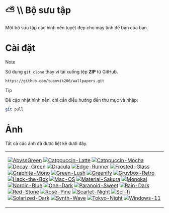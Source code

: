 

# ⛅ \\\ Bộ sưu tập  
Một bộ sưu tập các hình nền tuyệt đẹp cho máy tính để bàn của bạn.

# Cài đặt  
> [!NOTE]  
> Sử dụng `git clone` thay vì tải xuống tệp **ZIP** từ GitHub.  
> ```
> https://github.com/tuanvik206/wallpapers.git
> ```

> [!TIP]  
> Để cập nhật hình nền, chỉ cần điều hướng đến thư mục và nhập:  
> ```bash  
> git pull  
> ```

# Ảnh  
Tất cả các ảnh đã được liệt kê dưới đây.

<div align="center">
  <table><tr><td>

[![AbyssGreen](https://placehold.co/130x30/373C3F/83B38E?text=AbyssGreen&font=Oswald)](https://github.com/tuanvik206/wallpapers/tree/main/AbyssGreen)
[![Catppuccin-Latte](https://placehold.co/130x30/dd7878/eff1f5?text=Catppuccin+Latte&font=Oswald)](https://github.com/tuanvik206/wallpapers/tree/main/Catppuccin%20Latte)
[![Catppuccin-Mocha](https://placehold.co/130x30/b4befe/11111b?text=Catppuccin+Mocha&font=Oswald)](https://github.com/tuanvik206/wallpapers/tree/main/Catppuccin%20Mocha)
[![Decay-Green](https://placehold.co/130x30/14161E/95D3AF?text=Decay+Green&font=Oswald)](https://github.com/tuanvik206/wallpapers/tree/main/Decay%20Green)
[![Dracula](https://placehold.co/130x30/2B2E3B/607988?text=Dracula&font=Oswald)](https://github.com/tuanvik206/wallpapers/tree/main/Dracula)
[![Edge-Runner](https://placehold.co/130x30/fada16/000000?text=Edge+Runner&font=Oswald)](https://github.com/tuanvik206/wallpapers/tree/main/Edge%20Runner)
[![Frosted-Glass](https://placehold.co/130x30/7ed6ff/1e4c84?text=Frosted+Glass&font=Oswald)](https://github.com/tuanvik206/wallpapers/tree/main/Frosted%20Glass)
[![Graphite-Mono](https://placehold.co/130x30/222222/D9D9D9?text=Graphite+Mono&font=Oswald)](https://github.com/tuanvik206/wallpapers/tree/main/Graphite%20Mono)
[![Green-Lush](https://placehold.co/130x30/89E574/153550?text=Green+Lush&font=Oswald)](https://github.com/tuanvik206/wallpapers/tree/main/Green%20Lush)
[![Greenify](https://placehold.co/130x30/0e120f/295233?text=Greenify&font=Oswald)](https://github.com/tuanvik206/wallpapers/tree/main/Greenify)
[![Gruvbox-Retro](https://placehold.co/130x30/353842/ADAE89?text=Gruvbox+Retro&font=Oswald)](https://github.com/tuanvik206/wallpapers/tree/main/Gruvbox%20Retro)
[![Hack-the-Box](https://placehold.co/130x30/061234/50AA09?text=Hack+the+Box&font=Oswald)](https://github.com/tuanvik206/wallpapers/tree/main/Hack%20the%20Box)
[![Mac-OS](https://placehold.co/130x30/857990/B9D7EA?text=Mac+OS&font=Oswald)](https://github.com/tuanvik206/wallpapers/tree/main/Mac%20OS)
[![Material-Sakura](https://placehold.co/130x30/f2e9e1/b4637a?text=Material+Sakura&font=Oswald)](https://github.com/tuanvik206/wallpapers/tree/main/Material%20Sakura)
[![Monokai](https://placehold.co/130x30/2d2a2e/f92672?text=Monokai&font=Oswald)](https://github.com/tuanvik206/wallpapers/tree/main/Monokai)
[![Nordic-Blue](https://placehold.co/130x30/7B98B8/CAD7E1?text=Nordic+Blue&font=Oswald)](https://github.com/tuanvik206/wallpapers/tree/main/Nordic%20Blue)
[![One-Dark](https://placehold.co/130x30/1E212B/5B6B76?text=One+Dark&font=Oswald)](https://github.com/tuanvik206/wallpapers/tree/main/One%20Dark)
[![Paranoid-Sweet](https://placehold.co/130x30/821595/51ABAB?text=Paranoid+Sweet&font=Oswald)](https://github.com/tuanvik206/wallpapers/tree/main/Paranoid%20Sweet)
[![Rain-Dark](https://placehold.co/130x30/1E2233/822195?text=Rain+Dark&font=Oswald)](https://github.com/tuanvik206/wallpapers/tree/main/Rain%20Dark)
[![Red-Stone](https://placehold.co/130x30/e56d61/2d1c1c?text=Red+Stone&font=Oswald)](https://github.com/tuanvik206/wallpapers/tree/main/Red%20Stone)
[![Rosé-Pine](https://placehold.co/130x30/c4a7e7/191724?text=Rosé+Pine&font=Oswald)](https://github.com/tuanvik206/wallpapers/tree/main/Rosé%20Pine)
[![Scarlet-Night](https://placehold.co/130x30/FF0000/0A0A0A?text=Scarlet+Night&font=Oswald)](https://github.com/tuanvik206/wallpapers/tree/main/Scarlet%20Night)
[![Sci-fi](https://placehold.co/130x30/0D55B2/249CB6?text=Sci+fi&font=Oswald)](https://github.com/tuanvik206/wallpapers/tree/main/Sci-fi)
[![Solarized-Dark](https://placehold.co/130x30/044655/259E9C?text=Solarized+Dark&font=Oswald)](https://github.com/tuanvik206/wallpapers/tree/main/Solarized%20Dark)
[![Synth-Wave](https://placehold.co/130x30/495495/ff7edb?text=Synth+Wave&font=Oswald)](https://github.com/tuanvik206/wallpapers/tree/main/Synth%20Wave)
[![Tokyo-Night](https://placehold.co/130x30/7aa2f7/24283b?text=Tokyo+Night&font=Oswald)](https://github.com/tuanvik206/wallpapers/tree/main/Tokyo%20Night)
[![Windows-11](https://placehold.co/130x30/277AE6/D2DCFD?text=Windows+11&font=Oswald)](https://github.com/tuanvik206/wallpapers/tree/main/Windows%2011)
  </td></tr></table>
</div>
